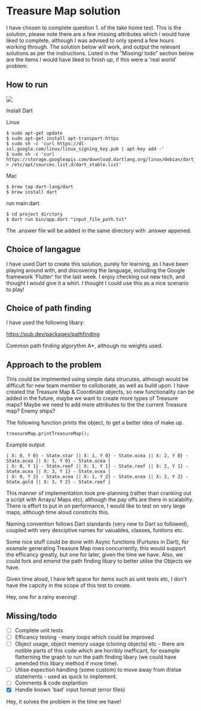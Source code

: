 # Treasure Map solution

I have chosen to complete question 1. of the take home test. This is the solution, please note there are a few missing attributes which i would have liked to complete, although I was advised to only spend a few hours working through. The solution below will work, and output the relevant solutions as per the instructions. Listed in the "Missing/ todo" section below are the items I would have liked to finish up, if this were a 'real world' problem.

## How to run
![](https://upload.wikimedia.org/wikipedia/commons/thumb/a/a4/Dart-logo-wordmark.svg/200px-Dart-logo-wordmark.svg.png)


Install Dart

Linux
```
$ sudo apt-get update
$ sudo apt-get install apt-transport-https
$ sudo sh -c 'curl https://dl-ssl.google.com/linux/linux_signing_key.pub | apt-key add -'
$ sudo sh -c 'curl https://storage.googleapis.com/download.dartlang.org/linux/debian/dart_stable.list > /etc/apt/sources.list.d/dart_stable.list'
```

Mac
```
$ brew tap dart-lang/dart
$ brew install dart
```

run main.dart

```
$ cd project dirctory
$ dart run bin/app.dart "input_file_path.txt"
```
The .answer file will be added in the same directory with .answer appened. 

## Choice of langague

I have used Dart to create this solution, purely for learning, as I have been playing around with, and discovering the language, including the Google framework 'Flutter' for the last week. I enjoy checking out new tech, and thought I would give it a whirl. I thought I could use this as a nice scenario to play!

## Choice of path finding

I have used the following libary:

https://pub.dev/packages/pathfinding

Common path finding algorythm A*, although no weights used.

## Approach to the problem 

This could be implmented using simple data strucutes, although would be difficult for new team member to colloborate, as well as build upon. I have created the Treasure Map & Coordinate objects, so new functionality can be added in the future, maybe we want to create more types of Treasure maps? Maybe we need to add more attributes to the the current Treasure map? Enemy ships? 

The following function prints the object, to get a better idea of make up. 

```
treasureMap.printTreasureMap();
```

Example output 

```
| X: 0, Y 0} - State.star || X: 1, Y 0} - State.ocea || X: 2, Y 0} - State.ocea || X: 3, Y 0} - State.ocea |
| X: 0, Y 1} - State.reef || X: 1, Y 1} - State.reef || X: 2, Y 1} - State.ocea || X: 3, Y 1} - State.ocea |
| X: 0, Y 2} - State.ocea || X: 1, Y 2} - State.ocea || X: 2, Y 2} - State.gold || X: 3, Y 2} - State.reef |
```


This manner of implementation took pre-planning (rather than cranking out a script with Arrays/ Maps etc), although the pay offs are there in scalabilty. There is effort to put in on performance, I would like to test on very large maps, although time aloud constrcits this.

Naming convention follows Dart standards (very new to Dart so followed), coupled with very desciptive names for vaiuables, classes, funtions etc. 

Some nice stuff could be done with Async functions (Furtures in Dart), for example generating Treasure Map rows concurrently, this would support the efficancy greatly, but one for later, given the time we have. Also, we could fork and emend the path finding libary to better utilse the Objects we have. 

Given time aloud, I have left space for items such as unit tests etc, I don't have the capcity in the scope of this test to create. 

Hey, one for a rainy evening!

## Missing/todo  

- [ ] Complete unit tests 
- [ ] Efficancy testing - many loops which could be improved
- [ ] Object usage, object memory usage (cloning objects) etc - there are notible parts of this code which are horribly inefficant, for example flatterning the graph to run the path finding libary (we could have amended this libary method if more time). 
- [ ] Utlise expection handling (some custom) to move away from if/else statements - used as quick to implement.     
- [ ] Comments & code explantion       
- [X] Handle known 'bad' input format (error files) 

Hey, it solves the problem in the time we have!
